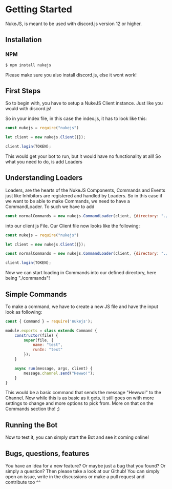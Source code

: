 # Getting Started
NukeJS, is meant to be used with discord.js version 12 or higher.

## Installation

### NPM
```bash
$ npm install nukejs
```
Please make sure you also install discord.js, else it wont work!

## First Steps

So to begin with, you have to setup a NukeJS Client instance. Just like you would with discord.js!

So in your index file, in this case the index.js, it has to look like this:

```js
const nukejs = require("nukejs")

let client = new nukejs.Client({});

client.login(TOKEN);
```

This would get your bot to run, but it would have no functionality at all! So what you need to do, is add Loaders

## Understanding Loaders

Loaders, are the hearts of the NukeJS Components, Commands and Events just like Inhibitors are registered and handled by Loaders.
So in this case if we want to be able to make Commands, we need to have a CommandLoader. To such we have to add
```js
const normalCommands = new nukejs.CommandLoader(client, {directory: "./commands", prefix: "n>", allowMention: true});
```
into our client js File. Our Client file now looks like the following:
```js
const nukejs = require("nukejs")

let client = new nukejs.Client({});

const normalCommands = new nukejs.CommandLoader(client, {directory: "./commands", prefix: "n>", allowMention: true});

client.login(TOKEN);
```

Now we can start loading in Commands into our defined directory, here being "./commands"!

## Simple Commands

To make a command, we have to create a new JS file and have the input look as following:
```js
const { Command } = require('nukejs');

module.exports = class extends Command {
    constructor(file) {
        super(file, {
            name: "test",
            runIn: "text"
        });
    }

    async run(message, args, client) {
        message.channel.send("Hewwo!");
    }
}
```
This would be a basic command that sends the message "Hewwo!" to the Channel. Now while this is as basic as it gets, it still goes on with more settings to change and more options to pick from. More on that on the Commands section tho! ;)

## Running the Bot

Now to test it, you can simply start the Bot and see it coming online!

## Bugs, questions, features

You have an idea for a new feature? Or maybe just a bug that you found? Or simply a question? Then please take a look at our Github! You can simply open an issue, write in the discussions or make a pull request and contribute too ^^
